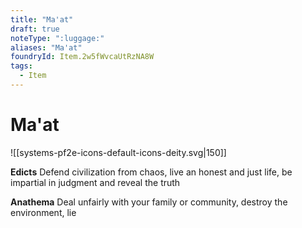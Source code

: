 ```yaml
---
title: "Ma'at"
draft: true
noteType: ":luggage:"
aliases: "Ma'at"
foundryId: Item.2w5fWvcaUtRzNA8W
tags:
  - Item
---
```


# Ma'at
![[systems-pf2e-icons-default-icons-deity.svg|150]]

**Edicts** Defend civilization from chaos, live an honest and just life, be impartial in judgment and reveal the truth

**Anathema** Deal unfairly with your family or community, destroy the environment, lie
